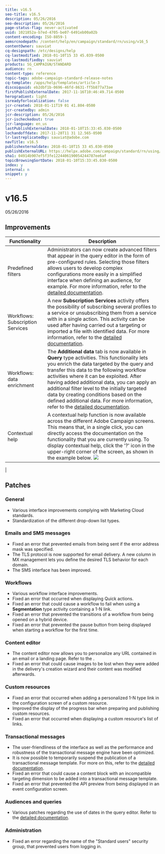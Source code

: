 ```yaml
---
title: v16.5
seo-title: v16.5
description: 05/26/2016
seo-description: 05/26/2016
page-status-flag: never-activated
uuid: 1021852a-b7ed-4705-be07-6491eb00a02b
content-encoding: ISO-8859-1
aemsrcnodepath: /content/help/en/campaign/standard/rn/using/v16_5
contentOwner: sauviat
cq-designpath: /etc/designs/help
cq-lastmodified: 2018-01-10T15 33 45.039-0500
cq-lastmodifiedby: sauviat
products: SG_CAMPAIGN/STANDARD
audience: rn
content-type: reference
topic-tags: adobe-campaign-standard-release-notes
cq-template: /apps/help/templates/article-3
discoiquuid: eb2dbf1b-0696-46fd-8631-ff5b877a73ae
firstPublishExternalDate: 2017-11-16T10:46:49.714-0500
herogradient: light
isreadyforlocalization: false
jcr-created: 2018-01-11T19 01 41.804-0500
jcr-createdby: admin
jcr-description: 05/26/2016
jcr-ischeckedout: true
jcr-language: en_us
lastPublishExternalDate: 2018-01-10T15:33:45.030-0500
lochandoffdate: 2017-11-28T11 31 12.565-0500
lr-lastreplicatedby: sauviat@adobe.com
navTitle: v16.5
publishexternaldate: 2018-01-10T15 33 45.030-0500
publishExternalURL: https://helpx.adobe.com/campaign/standard/rn/using/v16_5.html
sha1: 04914b907ef5f3fe1224406190054244787ee6af
topicBrowsingSortDate: 2018-01-10T15:33:45.030-0500
index: y
internal: n
snippet: y
---
```


# v16.5

05/26/2016

## Improvements

|  Functionality  | Description  |
|---|---|
|  Predefined filters  | Administrators can now create advanced filters that appear in the query editor in the form of pre-configured rules. Selecting those filters allows users to develop complex configurations more easily in a simplified interface when defining an audience, for example. For more information, refer to the [detailed documentation](../../developing/using/step-4--define-filters.md).  |
|  Workflows: Subscription Services  | A new **Subscription Services** activity offers the possibility of subscribing several profiles to a service or unsubscribing them from a service with in a single action. This activity can be used after having carried out a targeting or imported a file with identified data. For more information, refer to the [detailed documentation](../../automating/using/subscription-services.md).  |
|  Workflows: data enrichment  | The **Additional data** tab is now available in **Query** type activities. This functionality lets you enrich the data targeted by the query and transfer this data to the following workflow activities where it can be exploited. After having added additional data, you can apply an additional filter level to the initially targeted data by creating conditions based on the defined additional data. For more information, refer to the [detailed documentation](../../automating/using/query.md#enriching-data).  |
|  Contextual help  | A contextual help function is now available across the different Adobe Campaign screens. This means that, in a single click, you can directly access the documentation on the functionality that you are currently using. To display contextual help, click the '?' icon in the upper-right corner of the screen, as shown in the example below.  ![](assets/contextual_help.png)

|

## Patches

### General

* Various interface improvements complying with Marketing Cloud standards.
* Standardization of the different drop-down list types.

### Emails and SMS messages

* Fixed an error that prevented emails from being sent if the error address mask was specified.
* The TLS protocol is now supported for email delivery. A new column in MX management lets you define the desired TLS behavior for each domain.
* The SMS interface has been improved.

### Workflows

* Various workflow interface improvements.
* Fixed an error that occurred when displaying Quick actions.
* Fixed an error that could cause a workflow to fail when using a **Segmentation** type activity containing a 1-N link.
* Fixed an error that prevented the transitions of a workflow from being opened on a hybrid device. 
* Fixed an error that prevented the pause button from being displayed when starting a workflow for the first time.

### Content editor

* The content editor now allows you to personalize any URL contained in an email or a landing page. Refer to the .
* Fixed an error that could cause images to be lost when they were added in the delivery's creation wizard and their content was modified afterwards.

### Custom resources

* Fixed an error that occurred when adding a personalized 1-N type link in the configuration screen of a custom resource.
* Improved the display of the progress bar when preparing and publishing custom resources.
* Fixed an error that occurred when displaying a custom resource's list of links.

### Transactional messages

* The user-friendliness of the interface as well as the performance and robustness of the transactional message engine have been optimized.
* It is now possible to temporarily suspend the publication of a transactional message template. For more on this, refer to the [detailed documentation](../../channels/using/event-transactional-messages.md#suspending-a-transactional-message-publication).
* Fixed an error that could cause a content block with an incompatible targeting dimension to be added into a transactional message template.
* Fixed an error that prevented the API preview from being displayed in an event configuration screen.

### Audiences and queries

* Various patches regarding the use of dates in the query editor. Refer to the [detailed documentation](../../automating/using/editing-queries.md#creating-queries).

### Administration

* Fixed an error regarding the name of the "Standard users" security group, that prevented users from logging in.

